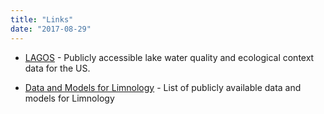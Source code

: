 ```yaml
---
title: "Links"
date: "2017-08-29"
---
```


+ [LAGOS](https://lagoslakes.org) - Publicly accessible lake water quality and ecological context data for the US.

+ [Data and Models for Limnology](https://jsta.github.io/limnology_models_data/) -  List of publicly available data and models for Limnology

